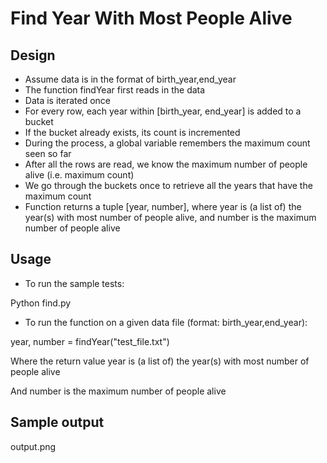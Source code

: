 # Find Year With Most People Alive

## Design

- Assume data is in the format of birth_year,end_year
- The function findYear first reads in the data
- Data is iterated once
- For every row, each year within [birth_year, end_year] is added to a bucket
- If the bucket already exists, its count is incremented
- During the process, a global variable remembers the maximum count seen so far
- After all the rows are read, we know the maximum number of people alive (i.e. maximum count)
- We go through the buckets once to retrieve all the years that have the maximum count
- Function returns a tuple [year, number], where year is (a list of) the year(s) with most number of people alive, and number is the maximum number of people alive

## Usage

- To run the sample tests:

Python find.py

- To run the function on a given data file (format: birth_year,end_year):

year, number = findYear("test_file.txt")

Where the return value year is (a list of) the year(s) with most number of people alive

And number is the maximum number of people alive

## Sample output 

output.png